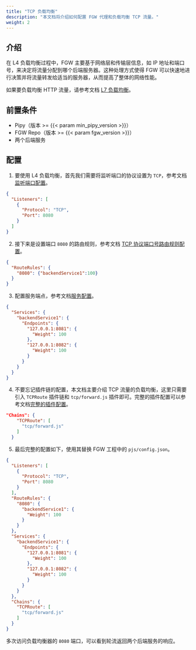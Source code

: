 ```yaml
---
title: "TCP 负载均衡"
description: "本文档将介绍如何配置 FGW 代理和负载均衡 TCP 流量。"
weight: 2
---
```


## 介绍

在 L4 负载均衡过程中，FGW 主要基于网络层和传输层信息，如 IP 地址和端口号，来决定将流量分配到哪个后端服务器。这种处理方式使得 FGW 可以快速地进行决策并将流量转发给适当的服务器，从而提高了整体的网络性能。

如果要负载均衡 HTTP 流量，请参考文档 [L7 负载均衡](/features/http-load-balancer)。

## 前置条件

- Pipy（版本 >= {{< param min_pipy_version >}}）
- FGW Repo（版本 >= {{< param fgw_version >}}）
- 两个后端服务

## 配置

1. 要使用 L4 负载均衡，首先我们需要将监听端口的协议设置为 `TCP`，参考文档[监听端口配置](/reference/configuration/#2-监听端口配置listeners)。

```json
{
  "Listeners": [
    {
      "Protocol": "TCP",
      "Port": 8080
    }
  ]
}
```

2. 接下来是设置端口 `8080` 的路由规则，参考文档 [TCP 协议端口号路由规则配置](/reference/configuration/#32-端口号配置protocol-为-tcpudp-的配置格式)。


```json
{
  "RouteRules": {
    "8080": {"backendService1":100}
  }
}
```

3. 配置服务端点，参考文档[服务配置](/reference/configuration/#4-服务配置services)。

```json
{
  "Services": {
    "backendService1": {
      "Endpoints": {
        "127.0.0.1:8081": {
          "Weight": 100
        },
        "127.0.0.1:8082": {
          "Weight": 100
        }
      }
    }
  }
}
```

4. 不要忘记插件链的配置，本文档主要介绍 TCP 流量的负载均衡，这里只需要引入 `TCPRoute` 插件链和 `tcp/forward.js` 插件即可。完整的插件配置可以参考文档[完整的插件配置](/reference/plugin/#完整配置)。

```json
"Chains": {
    "TCPRoute": [
      "tcp/forward.js"
    ]
  }
```

5. 最后完整的配置如下，使用其替换 FGW 工程中的 `pjs/config.json`。

```json
{
  "Listeners": [
    {
      "Protocol": "TCP",
      "Port": 8080
    }
  ],
  "RouteRules": {
    "8080": {
      "backendService1": {
        "Weight": 100
      }
    }
  },
  "Services": {
    "backendService1": {
      "Endpoints": {
        "127.0.0.1:8081": {
          "Weight": 100
        },
        "127.0.0.1:8082": {
          "Weight": 100
        }
      }
    }
  },
  "Chains": {
    "TCPRoute": [
      "tcp/forward.js"
    ]
  }
}
```

多次访问负载均衡器的 `8080` 端口，可以看到轮流返回两个后端服务的响应。